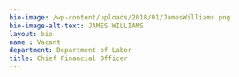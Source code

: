 ```yaml
---
bio-image: /wp-content/uploads/2018/01/JamesWilliams.png
bio-image-alt-text: JAMES WILLIAMS
layout: bio
name : Vacant
department: Department of Labor
title: Chief Financial Officer
---
```

